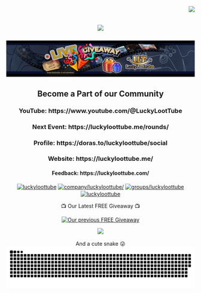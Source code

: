 <img align="right" src="https://visitor-badge.laobi.icu/badge?page_id=luckyloottube.luckyloottube" />

<h1 align="center">
    <img src="https://readme-typing-svg.herokuapp.com/?font=Montserrat&size=33&center=true&vCenter=true&width=500&height=70&duration=4000&lines=LuckyLootTube;+Digital+Philanthropy;+FREE+Giveaways;+Join+us+:);" />
</h1>

<p align="center"> <img src="SkinnyLLTBanner.jpg" /> </p>

<h2 align="center">Become a Part of our Community</h2>

<div align="center">

<h3 align="center">YouTube: https://www.youtube.com/@LuckyLootTube</h3>

<h3 align="center">Next Event: https://luckyloottube.me/rounds/</h3>

<h3 align="center">Profile: https://doras.to/luckyloottube/social</h3>

<h3 align="center">Website: https://luckyloottube.me/</h3>

<h4 align="center">Feedback: https://luckyloottube.com/</h4>

<p align="center">
<a href="https://twitter.com/luckyloottube" target="blank"><img align="center" src="https://raw.githubusercontent.com/rahuldkjain/github-profile-readme-generator/master/src/images/icons/Social/twitter.svg" alt="luckyloottube" height="30" width="40" /></a>
<a href="https://linkedin.com/in/company/luckyloottube/" target="blank"><img align="center" src="https://raw.githubusercontent.com/rahuldkjain/github-profile-readme-generator/master/src/images/icons/Social/linked-in-alt.svg" alt="company/luckyloottube/" height="30" width="40" /></a>
<a href="https://fb.com/groups/luckyloottube" target="blank"><img align="center" src="https://raw.githubusercontent.com/rahuldkjain/github-profile-readme-generator/master/src/images/icons/Social/facebook.svg" alt="groups/luckyloottube" height="30" width="40" /></a>
<a href="https://instagram.com/luckyloottube" target="blank"><img align="center" src="https://raw.githubusercontent.com/rahuldkjain/github-profile-readme-generator/master/src/images/icons/Social/instagram.svg" alt="luckyloottube" height="30" width="40" /></a>


📺 Our Latest FREE Giveaway 📺

<!-- BEGIN YOUTUBE-CARDS -->
[![Our previous FREE Giveaway](https://ytcards.demolab.com/?id=n7ebwUTM_7g&title=Our+previous+FREE+Giveaway&lang=en&background_color=%230a1236&title_color=%23ffffff&stats_color=%23dedede&max_title_lines=1&width=250&border_radius=5 "Our previous FREE Giveaway")](https://www.youtube.com/watch?v=n7ebwUTM_7g)
<!-- END YOUTUBE-CARDS -->


[<img src="https://custom-icon-badges.demolab.com/badge/-Follow%20Our%20Journey-red?style=for-the-badge&logo=video&logoColor=white"/>](https://www.youtube.com/@LuckyLootTube?sub_confirmation=1)

And a cute snake 😜
![snake gif](https://github.com/luckyloottube/luckyloottube/blob/main/github-contribution-grid-snake.svg)
</div>
</p>
